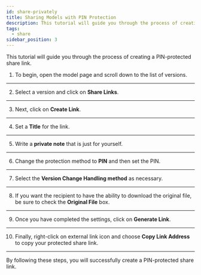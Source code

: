 ```yaml
---
id: share-privately
title: Sharing Models with PIN Protection
description: This tutorial will guide you through the process of creating a PIN-protected share link
tags:
  - share
sidebar_position: 3
---
```


This tutorial will guide you through the process of creating a PIN-protected share link.

1. To begin, open the model page and scroll down to the list of versions.

---

2. Select a version and click on **Share Links**.

---

3. Next, click on **Create Link**.

---

4. Set a **Title** for the link.

---

5. Write a **private note** that is just for yourself.

---

6. Change the protection method to **PIN** and then set the PIN.

---

7. Select the **Version Change Handling method** as necessary.

---

8. If you want the recipient to have the ability to download the original file, be sure to check the **Original File** box.

---

9. Once you have completed the settings, click on **Generate Link**.

---

10. Finally, right-click on external link icon and choose **Copy Link Address** to copy your protected share link.

---

By following these steps, you will successfully create a PIN-protected share link.